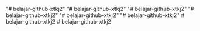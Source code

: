 "# belajar-github-xtkj2" 
"# belajar-github-xtkj2" 
"# belajar-github-xtkj2" 
"# belajar-github-xtkj2" 
"# belajar-github-xtkj2" 
"# belajar-github-xtkj2" 
#   b e l a j a r - g i t h u b - x t k j 2  
 #   b e l a j a r - g i t h u b - x t k j 2  
 